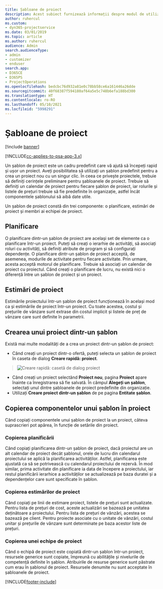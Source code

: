 ```yaml
---
title: Șabloane de proiect
description: Acest subiect furnizează informații despre modul de utilizare a șabloanelor de proiect pentru configurarea rapidă a proiectului.
author: ruhercul
ms.custom:
- dyn365-projectservice
ms.date: 03/01/2019
ms.topic: article
ms.author: ruhercul
audience: Admin
search.audienceType:
- admin
- customizer
- enduser
search.app:
- D365CE
- D365PS
- ProjectOperations
ms.openlocfilehash: bedcbc76d932a81e0c78bb58ce6a161446a26dde
ms.sourcegitcommit: 40f68387f594180af64a5e5c748b6efa188bd300
ms.translationtype: HT
ms.contentlocale: ro-RO
ms.lasthandoff: 05/10/2021
ms.locfileid: "5998291"
---
```

# <a name="project-templates"></a>Șabloane de proiect 

[!include [banner](../includes/psa-now-project-operations.md)]

[!INCLUDE[cc-applies-to-psa-app-3.x](../includes/cc-applies-to-psa-app-3x.md)]

Un șablon de proiect este un cadru predefinit care vă ajută să începeți rapid și ușor un proiect. Aveți posibilitatea să utilizați un șablon predefinit pentru a crea un proiect nou cu un singur clic. În ceea ce privește proiectele, trebuie să definiți cerințele preliminare pentru șabloanele de proiect. Trebuie să definiți un calendar de proiect pentru fiecare șablon de proiect, iar rolurile și listele de prețuri trebuie să fie predefinite în organizație, astfel încât componentele șablonului să aibă date utile.

Un șablon de proiect constă din trei componente: o planificare, estimări de proiect și membri ai echipei de proiect.

## <a name="schedule"></a>Planificare

O planificare dintr-un șablon de proiect are același set de elemente ca o planificare într-un proiect. Puteți să creați o ierarhie de activități, să asociați roluri cu activități, să definiți atribute de program și să configurați dependențe. O planificare dintr-un șablon de proiect acceptă, de asemenea, modurile de activitate pentru fiecare activitate. Prin urmare, acesta acceptă motorul de planificare. Trebuie să asociați un calendar de proiect cu proiectul. Când creați o planificare de lucru, nu există nici o diferență între un șablon de proiect și un proiect.

## <a name="project-estimates"></a>Estimări de proiect

Estimările proiectului într-un șablon de proiect funcționează în același mod ca și estimările de proiect într-un proiect. Cu toate acestea, costul și prețurile de vânzare sunt extrase din costul implicit și listele de preț de vânzare care sunt definite în parametrii.

## <a name="creating-a-project-from-a-template"></a>Crearea unui proiect dintr-un șablon
 
Există mai multe modalități de a crea un proiect dintr-un șablon de proiect:

- Când creați un proiect dintr-o ofertă, puteți selecta un șablon de proiect în caseta de dialog **Creare rapidă: proiect**.

> ![Creare rapidă: casetă de dialog proiect](media/project-11.png)

- Când creați un proiect selectând **Proiect nou**, pagina **Proiect** apare înainte ca înregistrarea să fie salvată. În câmpul **Alegeți un șablon**, selectați unul dintre șabloanele de proiect predefinite din organizație.
- Utilizați **Creare proiect dintr-un șablon** de pe pagina **Entitate șablon**.

## <a name="copying-components-of-template-to-project"></a>Copierea componentelor unui șablon în proiect

Când copiați componentele unui șablon de proiect la un proiect, câteva suprascrieri pot apărea, în funcție de setările din proiect.

### <a name="copying-the-schedule"></a>Copierea planificării

Când copiați planificarea dintr-un șablon de proiect, dacă proiectul are un alt calendar de proiect decât șablonul, orele de lucru din calendarul proiectului se aplică la planificarea activităților. Astfel, planificarea este ajustată ca să se potrivească cu calendarul proiectului de rezervă. În mod similar, prima activitate din planificare ia data de începere a proiectului, iar restul planificării ierarhice a activităților se actualizează pe baza duratei și a dependențelor care sunt specificate în șablon. 

### <a name="copying-project-estimates"></a>Copierea estimărilor de proiect 

Când copiați pe linii de estimare proiect, listele de prețuri sunt actualizate. Pentru lista de prețuri de cost, aceste actualizări se bazează pe unitatea deținătoare a proiectului. Pentru lista de prețuri de vânzări, acestea se bazează pe client. Pentru proiecte asociate cu o unitate de vânzări, costul unitar și prețurile de vânzare sunt determinate pe baza acestor liste de prețuri.

### <a name="copying-a-project-team"></a>Copierea unei echipe de proiect

Când o echipă de proiect este copiată dintr-un șablon într-un proiect, resursele generice sunt copiate, împreună cu abilitățile și nivelurile de competență definite în șablon. Atribuirile de resurse generice sunt păstrate cum erau în șablonul de proiect. Resursele denumite nu sunt acceptate în șabloanele de proiect.


[!INCLUDE[footer-include](../includes/footer-banner.md)]